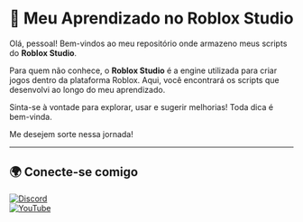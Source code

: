# 📌 Meu Aprendizado no Roblox Studio

Olá, pessoal! Bem-vindos ao meu repositório onde armazeno meus scripts do **Roblox Studio**.  

Para quem não conhece, o **Roblox Studio** é a engine utilizada para criar jogos dentro da plataforma Roblox. Aqui, você encontrará os scripts que desenvolvi ao longo do meu aprendizado.  

Sinta-se à vontade para explorar, usar e sugerir melhorias! Toda dica é bem-vinda.  

Me desejem sorte nessa jornada!  

---

## 🌍 Conecte-se comigo  

[![Discord](https://img.shields.io/badge/Discord-7289DA?style=for-the-badge&logo=discord&logoColor=white)](https://discord.gg/XCuGe8Hw)  
[![YouTube](https://img.shields.io/badge/YouTube-FF0000?style=for-the-badge&logo=youtube&logoColor=white)](https://www.youtube.com/channel/UCT4B6EgAgJWSSMqupZ0tTBw/)
